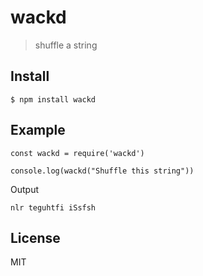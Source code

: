 # wackd

> shuffle a string

## Install

```
$ npm install wackd
```

## Example

```
const wackd = require('wackd')

console.log(wackd("Shuffle this string"))
```
Output
```
nlr teguhtfi iSsfsh
```

## License

MIT